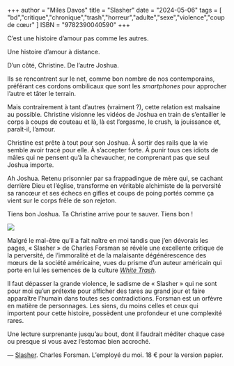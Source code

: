 +++
author = "Miles Davos"
title = "Slasher"
date = "2024-05-06"
tags = [
    "bd","critique","chronique","trash","horreur","adulte","sexe","violence","coup de cœur"
]
ISBN = "9782390040590"
+++

C’est une histoire d’amour pas comme les autres.

Une histoire d’amour à distance.

D’un côté, Christine. De l’autre Joshua.

Ils se rencontrent sur le net, comme bon nombre de nos contemporains, préférant ces cordons ombilicaux que sont les *smartphones* pour approcher l’autre et tâter le terrain.

Mais contrairement à tant d’autres (vraiment ?), cette relation est malsaine au possible. Christine visionne les vidéos de Joshua en train de s’entailler le corps à coups de couteau et là, là est l’orgasme, le crush, la jouissance et, paraît-il, l’amour.

Christine est prête à tout pour son Joshua. À sortir des rails que la vie semble avoir tracé pour elle. À s’accepter forte. À punir tous ces idiots de mâles qui ne pensent qu’à la chevaucher, ne comprenant pas que seul Joshua importe.

Ah Joshua. Retenu prisonnier par sa frappadingue de mère qui, se cachant derrière Dieu et l’église, transforme en véritable alchimiste de la perversité sa rancœur et ses échecs en gifles et coups de poing portés comme ça vient sur le corps frêle de son rejeton.

Tiens bon Joshua. Ta Christine arrive pour te sauver. Tiens bon !

![](/images/slasher.jpeg)

Malgré le mal-être qu’il a fait naître en moi tandis que j’en dévorais les pages, « Slasher » de Charles Forsman se révèle une excellente critique de la perversité, de l’immoralité et de la malaisante dégénérescence des mœurs de la société américaine, vues du prisme d’un auteur américain qui porte en lui les semences de la culture *[White Trash](https://fr.wikipedia.org/wiki/White_trash)*.

Il faut dépasser la grande violence, le sadisme de « Slasher » qui ne sont pour moi qu’un prétexte pour afficher des tares au grand jour et faire apparaître l’humain dans toutes ses contradictions. Forsman est un orfèvre en matière de personnages. Les siens, du moins celles et ceux qui importent pour cette histoire, possèdent une profondeur et une complexité rares.

Une lecture surprenante jusqu’au bout, dont il faudrait méditer chaque case ou presque si vous avez l’estomac bien accroché.

—
[Slasher](https://employe-du-moi.org/Slasher). Charles Forsman. L’employé du moi. 18 € pour la version papier.
